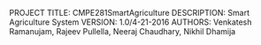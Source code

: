 PROJECT TITLE: CMPE281SmartAgriculture
DESCRIPTION: Smart Agriculture System
VERSION: 1.0/4-21-2016
AUTHORS: Venkatesh Ramanujam, Rajeev Pullella, Neeraj Chaudhary, Nikhil Dhamija
